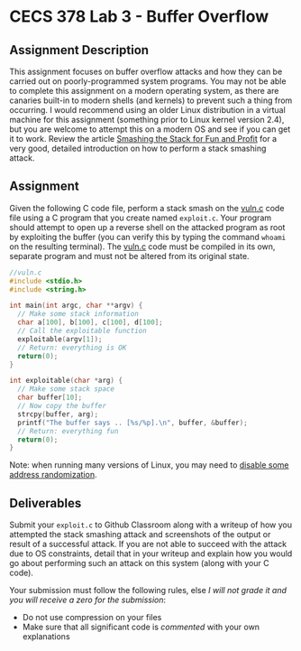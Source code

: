 # CECS 378 Lab 3 - Buffer Overflow

## Assignment Description

This assignment focuses on buffer overflow attacks and how they can be carried out on poorly-programmed system programs. You may not be able to complete this assignment on a modern operating system, as there are canaries built-in to modern shells (and kernels) to prevent such a thing from occurring. I would recommend using an older Linux distribution in a virtual machine for this assignment (something prior to Linux kernel version 2.4), but you are welcome to attempt this on a modern OS and see if you can get it to work. Review the article [Smashing the Stack for Fun and Profit](http://phrack.org/issues/49/14.html) for a very good, detailed introduction on how to perform a stack smashing attack.

## Assignment

Given the following C code file, perform a stack smash on the [vuln.c](vuln.c) code file using a C program that you create named `exploit.c`. Your program should attempt to open up a reverse shell on the attacked program as root by exploiting the buffer (you can verify this by typing the command `whoami` on the resulting terminal). The [vuln.c](vuln.c) code must be compiled in its own, separate program and must not be altered from its original state.

``` c
//vuln.c
#include <stdio.h> 
#include <string.h>

int main(int argc, char **argv) {     
  // Make some stack information     
  char a[100], b[100], c[100], d[100];     
  // Call the exploitable function     
  exploitable(argv[1]);     
  // Return: everything is OK     
  return(0); 
}

int exploitable(char *arg) {  
  // Make some stack space
  char buffer[10];  
  // Now copy the buffer  
  strcpy(buffer, arg);  
  printf("The buffer says .. [%s/%p].\n", buffer, &buffer);  
  // Return: everything fun  
  return(0); 
}
```

Note: when running many versions of Linux, you may need to [disable some address randomization](http://gcc.gnu.org/wiki/Randomization).

## Deliverables

Submit your `exploit.c` to Github Classroom along with a writeup of how you attempted the stack smashing attack and screenshots of the output or result of a successful attack. If you are not able to succeed with the attack due to OS constraints, detail that in your writeup and explain how you would go about performing such an attack on this system (along with your C code).

Your submission must follow the following rules, else *I will not grade it and you will receive a zero for the submission*:

* Do not use compression on your files
* Make sure that all significant code is *commented* with your own explanations
